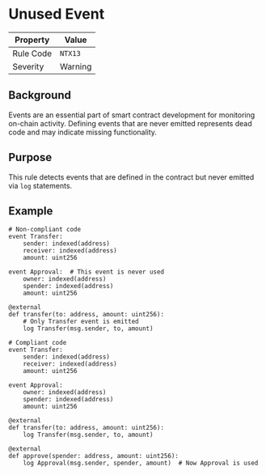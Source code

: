 # Unused Event

| Property | Value |
|----------|-------|
| Rule Code | `NTX13` |
| Severity | Warning |

## Background
Events are an essential part of smart contract development for monitoring on-chain activity. Defining events that are never emitted represents dead code and may indicate missing functionality.

## Purpose
This rule detects events that are defined in the contract but never emitted via `log` statements.

## Example
```vyper
# Non-compliant code
event Transfer:
    sender: indexed(address)
    receiver: indexed(address)
    amount: uint256

event Approval:  # This event is never used
    owner: indexed(address)
    spender: indexed(address)
    amount: uint256

@external
def transfer(to: address, amount: uint256):
    # Only Transfer event is emitted
    log Transfer(msg.sender, to, amount)

# Compliant code
event Transfer:
    sender: indexed(address)
    receiver: indexed(address)
    amount: uint256

event Approval:
    owner: indexed(address)
    spender: indexed(address)
    amount: uint256

@external
def transfer(to: address, amount: uint256):
    log Transfer(msg.sender, to, amount)

@external
def approve(spender: address, amount: uint256):
    log Approval(msg.sender, spender, amount)  # Now Approval is used
```
